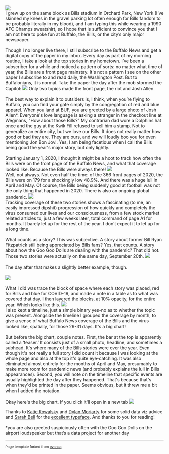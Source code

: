 <img src="images/header.jpg?raw=true" target="_blank"/>
<br>
I grew up on the same block as Bills stadium in Orchard Park, New York (I’ve skinned my knees in the gravel parking lot often enough for Bills fandom to be probably literally in my blood), and I am typing this while wearing a 1990 AFC Champs sweatshirt, so I hope that is sufficient to convince you that I am not here to poke fun at Buffalo, the Bills, or the city’s only major newspaper. 
<br><br>
Though I no longer live there, I still subscribe to the Buffalo News and get a digital copy of the paper in my inbox. Every day as part of my morning routine, I take a look at the top stories in my hometown. I’ve been a subscriber for a while and noticed a pattern of sorts: no matter what time of year, the Bills are a front page mainstay.  It's not a pattern I see on the other paper I subscribe to and read daily, the Washington Post. But to Buffalonians, it is normal. Take the paper the day after the mob stormed the Capitol:
<img src="images/jan7bn.JPG?raw=true" onclick="window.open('https://raw.githubusercontent.com/vcj/2020bn/master/images/jan7bn.JPG', '_blank');" />
Only two topics made the front page, the riot and Josh Allen.
<br><br>
The best way to explain it to outsiders is, I think, when you’re flying to Buffalo, you can find your gate simply by the congregation of red and blue apparel. When you land at BUF, you are greeted by a large photo of Josh Allen*. Everyone's love language is asking a stranger in the checkout line at Wegmans, "How about those Bills?" My contrarian dad wore a Dolphins hat once and the guy at the Kwik Fill refused to sell him a stamp. Not to generalize an entire city, but we love our Bills. It does not really matter how good or bad they are. They are ours, and we will loudly boo you for even mentioning Jon Bon Jovi. Yes, I am being facetious when I call the Bills being good the year's major story, but only lightly.
<br><br>
Starting January 1, 2020, I thought it might be a hoot to track how often the Bills were on the front page of the Buffalo News, and what that coverage looked like. Because the Bills were always there! 
<img src="images/billschart.jpg?raw=true" onclick="window.open('https://raw.githubusercontent.com/vcj/2020bn/master/images/billschart.jpg', '_blank');" />
<br>
Well, not always. Not even half the time: of the 366 front pages of 2020, the Bills were on 179 for a shockingly low 48.9%. And there was a huge lull in April and May. Of course, the Bills being suddenly good at football was not the only thing that happened in 2020. There is also an ongoing global pandemic. 
<img src="images/bothchart.jpg?raw=true" onclick="window.open('https://raw.githubusercontent.com/vcj/2020bn/master/images/bothchart.jpg', '_blank');" />
<br>
Tracking coverage of these two stories shows a fascinating (to me, an easily impressed dipshit) progression of how quickly and completely the virus consumed our lives and our consciousness, from a few stock market related articles to, just a few weeks later, total command of page A1 for months. It barely let up for the rest of the year. I don’t expect it to let up for a long time. 
<br><br>
What counts as a story? This was subjective. A story about former Bill Ryan Fitzpatrick still being appreciated by Bills fans? Yes, that counts. A story about how the Goo Goo Dolls are dealing with the pandemic? That did not. Those two stories were actually on the same day, September 20th.
<img src="images/BN_sept20.JPG?raw=true" onclick="window.open('https://raw.githubusercontent.com/vcj/2020bn/master/images/BN_sept20.JPG', '_blank');" />
<br><br>
The day after that makes a slightly better example, though. 
<br><br>
<img src="images/example.jpg?raw=true" onclick="window.open('https://raw.githubusercontent.com/vcj/2020bn/master/images/example.jpg', '_blank');" />
<br><br>
What I did was trace the block of space where each story was placed, red for Bills and blue for COVID-19, and made a note in a table as to what was covered that day. I then layered the blocks, at 10% opacity, for the entire year. Which looks like this.
<img src="images/12.jpg?raw=true" onclick="window.open('https://raw.githubusercontent.com/vcj/2020bn/master/images/12.jpg', '_blank');" />
<br>
I also kept a timeline, just a simple binary yes-no as to whether the topic was present. Alongside the timeline I grouped the coverage by month, to give a sense of what Buffalo News coverage of the Bills and the virus looked like, spatially, for those 29-31 days. It's a big chart! 
<br><br>
But before the big chart, couple notes. First, the bar at the top is apparently called a ‘teaser.’ It consists just of a small photo, headline, and sometimes a subhead. It's where many of the Bills stories were over the year. Even though it's not really a full story I did count it because I was looking at the whole page and also at the top it's quite eye-catching. It was also eliminated almost entirely for the months of April and May, presumably to make more room for pandemic news (and probably explains the lull in Bills appearances). Second, you will note on the timeline that specific events are usually highlighted the day after they happened. That's because that's when they'd be printed in the paper. Seems obvious, but it threw me a bit when I added the notation. 
<br><br>
Okay here's the big chart. If you click it'll open in a new tab
<img src="images/full.jpg?raw=true" onclick="window.open('https://raw.githubusercontent.com/vcj/2020bn/master/images/full.jpg', '_blank');" />

Thanks to <a href="https://twitter.com/KatieKowalsky" target="_blank">Katie Kowalsky</a> and <a href="https://twitter.com/DylanMoriarty" target="_blank">Dylan Moriarty</a> for some solid data viz advice and <a href="https://twitter.com/sarahbellmaps" target="_blank">Sarah Bell</a> for the <a href="https://www.sarahbellmaps.com/typography-for-topography-belltopo-sans-free-font/" target="_blank">excellent typeface</a>. And thanks to you for reading! 
<br><br>
*you are also greeted suspiciously often with the Goo Goo Dolls on the airport loudspeaker but that’s a data project for another day


---
<p style="font-size:11px">Page template forked from <a href="https://github.com/evanca/quick-portfolio">evanca</a></p>
<!-- Remove above link if you don't want to attibute -->
